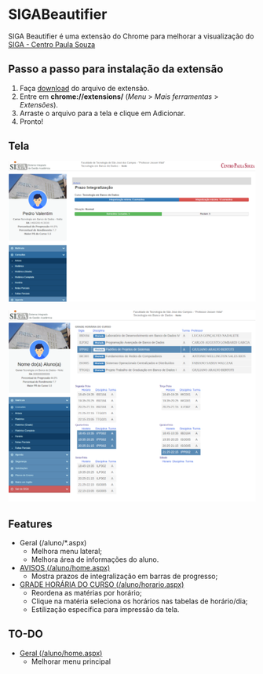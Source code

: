 # SIGABeautifier
SIGA Beautifier é uma extensão do Chrome para melhorar a visualização do [SIGA - Centro Paula Souza](https://www.sigacentropaulasouza.com.br/aluno)
## Passo a passo para instalação da extensão

1. Faça [download](https://goo.gl/2UWpCC) do arquivo de extensão.
2. Entre em **chrome://extensions/** (*Menu* > *Mais ferramentas* > *Extensões*).
3. Arraste o arquivo para a tela e clique em Adicionar.
4. Pronto!

## Tela

![Tela de Avisos (Inicial)](https://github.com/pedro-valentim/SIGABeautifier/blob/master/example/example-home.png "AVISOS")

![Tela de Horários](https://github.com/pedro-valentim/SIGABeautifier/blob/master/example/example-horario.png "GRADE HORÁRIA DO CURSO")

## Features
- Geral (/aluno/*.aspx)
    * Melhora menu lateral;
    * Melhora área de informações do aluno.
- [AVISOS (/aluno/home.aspx)](https://www.sigacentropaulasouza.com.br/aluno/home.aspx)
    * Mostra prazos de integralização em barras de progresso;
- [GRADE HORÁRIA DO CURSO (/aluno/horario.aspx)](https://www.sigacentropaulasouza.com.br/aluno/horario.aspx)
    * Reordena as matérias por horário;
    * Clique na matéria seleciona os horários nas tabelas de horário/dia;
    * Estilização específica para impressão da tela.

## TO-DO
- [Geral (/aluno/home.aspx)](https://www.sigacentropaulasouza.com.br/aluno/home.aspx)
    *  Melhorar menu principal
